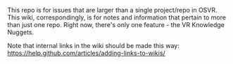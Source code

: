 This repo is for issues that are larger than a single project/repo in OSVR.  This wiki, correspondingly, is for notes and information that pertain to more than just one repo. Right now, there's only one feature - the VR Knowledge Nuggets.

Note that internal links in the wiki should be made this way: https://help.github.com/articles/adding-links-to-wikis/